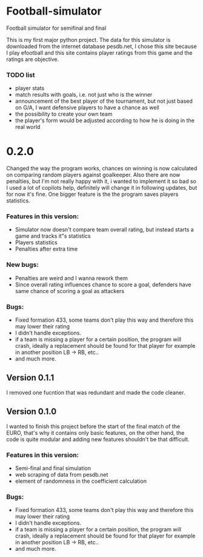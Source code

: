 # Football-simulator
Football simulator for semifinal and final 

This is my first major python project. The data for this simulator is downloaded from the internet database pesdb.net, I chose this site because I play efootball and this site contains player ratings from this game and the ratings are objective.

### TODO list
- player stats
- match results with goals, i.e. not just who is the winner
- announcement of the best player of the tournament, but not just based on G/A, I want defensive players to have a chance as well
- the possibility to create your own team
- the player's form would be adjusted according to how he is doing in the real world
# 0.2.0

Changed the way the program works, chances on winning is now calculated on comparing random players against goalkeeper. Also there are now penalties, but I'm not really happy with it, i wanted to implement it so bad so I used a lot of copilots help, definitely will change it in following updates, but for now it's fine. 
One bigger feature is the the program saves players statistics.

### Features in this version:

- Simulator now doesn't compare team overall rating, but instead starts a game and tracks it"s statistics
- Players statistics
- Penalties after extra time

### New bugs:

- Penalties are weird and I wanna rework them
- Since overall rating influences chance to score a goal, defenders have same chance of scoring a goal as attackers

### Bugs:

- Fixed formation 433, some teams don't play this way and therefore this may lower their rating
- I didn't handle exceptions.
- if a team is missing a player for a certain position, the program will crash, ideally a replacement should be found for that player for example in another position LB -> RB, etc..
- and much more.

## Version 0.1.1
I removed one fucntion that was redundant and made the code cleaner.
## Version 0.1.0
I wanted to finish this project before the start of the final match of the EURO, that's why it contains only basic features, on the other hand, the code is quite modular and adding new features shouldn't be that difficult.
### Features in this version:
- Semi-final and final simulation
- web scraping of data from pesdb.net
- element of randomness in the coefficient calculation
### Bugs:
- Fixed formation 433, some teams don't play this way and therefore this may lower their rating
- I didn't handle exceptions.
- if a team is missing a player for a certain position, the program will crash, ideally a replacement should be found for that player for example in another position LB -> RB, etc..
- and much more. 
